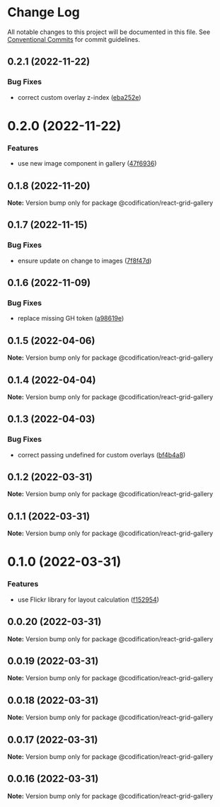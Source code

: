 # Change Log

All notable changes to this project will be documented in this file.
See [Conventional Commits](https://conventionalcommits.org) for commit guidelines.

## 0.2.1 (2022-11-22)


### Bug Fixes

* correct custom overlay z-index ([eba252e](https://github.com/CodificationOrg/cutwater-react/commit/eba252eb7a7718b5d9c9cf614eef0b7cea604a25))





# 0.2.0 (2022-11-22)


### Features

* use new image component in gallery ([47f6936](https://github.com/CodificationOrg/cutwater-react/commit/47f69360abdc5f902a0b443a30c216b42c0858f7))





## 0.1.8 (2022-11-20)

**Note:** Version bump only for package @codification/react-grid-gallery





## 0.1.7 (2022-11-15)


### Bug Fixes

* ensure update on change to images ([7f8f47d](https://github.com/CodificationOrg/cutwater-react/commit/7f8f47d458fc69cb409825f403e557d861d08dd5))





## 0.1.6 (2022-11-09)


### Bug Fixes

* replace missing GH token ([a98619e](https://github.com/CodificationOrg/cutwater-react/commit/a98619eb363177bb9e749feea75c7f85e7091e79))





## 0.1.5 (2022-04-06)

**Note:** Version bump only for package @codification/react-grid-gallery





## 0.1.4 (2022-04-04)

**Note:** Version bump only for package @codification/react-grid-gallery





## 0.1.3 (2022-04-03)


### Bug Fixes

* correct passing undefined for custom overlays ([bf4b4a8](https://github.com/CodificationOrg/cutwater-react/commit/bf4b4a816da625ccfc4522fb292cf4c002e2468e))





## 0.1.2 (2022-03-31)

**Note:** Version bump only for package @codification/react-grid-gallery





## 0.1.1 (2022-03-31)

**Note:** Version bump only for package @codification/react-grid-gallery





# 0.1.0 (2022-03-31)


### Features

* use Flickr library for layout calculation ([f152954](https://github.com/CodificationOrg/cutwater-react/commit/f1529541cd25df6d8d1e1878cbe68c3b448f4d36))





## 0.0.20 (2022-03-31)

**Note:** Version bump only for package @codification/react-grid-gallery





## 0.0.19 (2022-03-31)

**Note:** Version bump only for package @codification/react-grid-gallery





## 0.0.18 (2022-03-31)

**Note:** Version bump only for package @codification/react-grid-gallery





## 0.0.17 (2022-03-31)

**Note:** Version bump only for package @codification/react-grid-gallery





## 0.0.16 (2022-03-31)

**Note:** Version bump only for package @codification/react-grid-gallery
